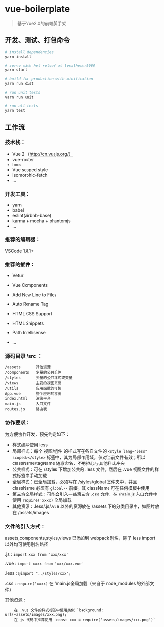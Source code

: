 # vue-boilerplate

>  基于Vue2.0的前端脚手架

## 开发、测试、打包命令

``` bash
# install dependencies
yarn install

# serve with hot reload at localhost:8080
yarn start

# build for production with minification
yarn run dist

# run unit tests
yarn run unit

# run all tests
yarn test
```

## 工作流

### 技术栈：

+ Vue 2 （http://cn.vuejs.org/）
+ vue-router
+ less
+ Vue scoped style
+ isomorphic-fetch
+ ...

### 开发工具：

+ yarn
+ babel
+ eslint(airbnb-base)
+ karma + mocha + phantomjs
+ ...

### 推荐的编辑器：

VSCode 1.8.1+

### 推荐的插件：

+ Vetur

+ Vue Components

+ Add New Line to Files

+ Auto Rename Tag

+ HTML CSS Support

+ HTML Snippets

+ Path Intellisense

+ ...

### 源码目录 /src ：

```
/assets       其他资源
/components   少量的公共组件
/styles       少量的公共样式或变量
/views        主要的视图页面
/utils        应用函数的打包
App.vue       整个应用的容器
index.html    渲染平台
main.js       入口文件
routes.js     路由表
```

### 协作要求：

为方便协作开发，预先约定如下：

+ 样式编写使用 less
+ 局部样式：每个 视图/组件 的样式写在各自文件的 `<style lang="less" scoped></style>` 标签中，其为局部作用域，仅对当前文件有效；所以 className/tagName 随意命名，不用担心与其他样式冲突
+ 公共样式：可在 /styles 下增加公共的 .less 文件，然后在 .vue 视图文件的样式标签中手动加载
+ 全局样式：已全局加载，必须写在 /styles/global 文件夹中，并且 className 必须有 `global--` 前缀。其 className 可在任何模板中使用
+ 第三方全局样式：可能会引入一些第三方 .css 文件，在 /main.js 入口文件中使用 `require('xxxx)` 全局加载
+ 其他资源：.less/.js/.vue 以外的资源放在 /assets 下的分类目录中，如图片放在 /assets/images

### 文件的引入方式：

assets,components,styles,views 已添加到 webpack 别名，除了 less import 以外均可使用别名路径

.js : `import xxx from 'xxx/xxx'`

.vue : `import xxxx from 'xxx/xxx.vue'`

.less : `@import "../styles/xxx";`

.css :  `require('xxxx)` 在 /main.js全局加载（来自于 node_modules 的外部文件）

其他资源 :
        
        在 .vue 文件的样式标签中使用类似 `background: url(~assets/images/xxx.png);`
        在 js 代码中推荐使用 `const xxx = require('assets/images/xxx.png')`
